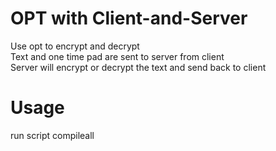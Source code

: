 # OPT with Client-and-Server
Use opt to encrypt and decrypt\
Text and one time pad are sent to server from client \
Server will encrypt or decrypt the text and send back to client
# Usage
run script compileall 
